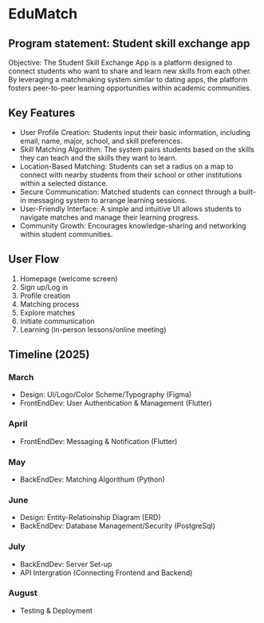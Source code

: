 # EduMatch
## Program statement: Student skill exchange app
Objective: The Student Skill Exchange App is a platform designed to connect students who want to share and learn new skills from each other. By leveraging a matchmaking system similar to dating apps, the platform fosters peer-to-peer learning opportunities within academic communities.
## Key Features
- User Profile Creation: Students input their basic information, including email, name, major, school, and skill preferences.
- Skill Matching Algorithm: The system pairs students based on the skills they can teach and the skills they want to learn.
- Location-Based Matching: Students can set a radius on a map to connect with nearby students from their school or other institutions within a selected distance.
- Secure Communication: Matched students can connect through a built-in messaging system to arrange learning sessions.
- User-Friendly Interface: A simple and intuitive UI allows students to navigate matches and manage their learning progress.
- Community Growth: Encourages knowledge-sharing and networking within student communities.
## User Flow
1. Homepage (welcome screen)
2. Sign up/Log in
3. Profile creation
4. Matching process
5. Explore matches
6. Initiate communication
7. Learning (in-person lessons/online meeting)
## Timeline (2025)
### March
- Design: UI/Logo/Color Scheme/Typography (Figma)
- FrontEndDev: User Authentication & Management (Flutter)
### April
- FrontEndDev: Messaging & Notification (Flutter)
### May
- BackEndDev: Matching Algorithum (Python)
### June
- Design: Entity-Relatioinship Diagram (ERD)
- BackEndDev: Database Management/Security (PostgreSql)
### July
- BackEndDev: Server Set-up
- API Intergration (Connecting Frontend and Backend)
### August
- Testing & Deployment
